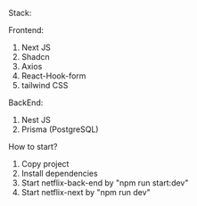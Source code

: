 Stack:

Frontend:
1. Next JS
2. Shadcn
3. Axios
4. React-Hook-form
5. tailwind CSS

BackEnd:
1. Nest JS
2. Prisma (PostgreSQL)

How to start?
1. Copy project
2. Install dependencies
3. Start netflix-back-end by "npm run start:dev"
4. Start netflix-next by "npm run dev"
